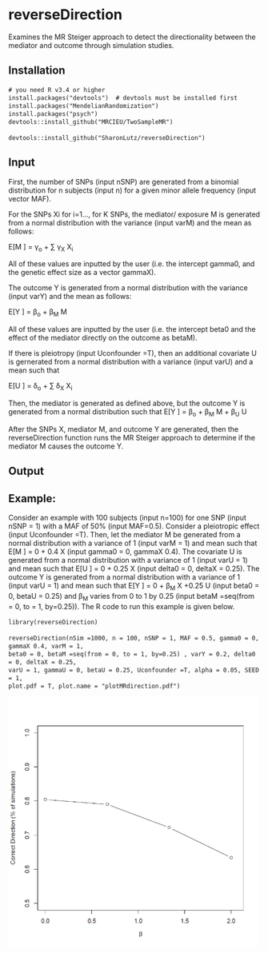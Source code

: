 # reverseDirection
Examines the MR Steiger approach to detect the directionality between the mediator and outcome through simulation studies.

## Installation
```
# you need R v3.4 or higher
install.packages("devtools")  # devtools must be installed first
install.packages("MendelianRandomization") 
install.packages("psych")
devtools::install_github("MRCIEU/TwoSampleMR") 

devtools::install_github("SharonLutz/reverseDirection")
```

## Input
First, the number of SNPs (input nSNP) are generated from a binomial distribution for n subjects (input n) for a given minor allele frequency (input vector MAF).

For the SNPs Xi for i=1..., for K SNPs, the mediator/ exposure M is generated from a normal distribution with the variance (input varM) and the mean as follows:

E\[M \] = &gamma;<sub>o</sub> + &sum; &gamma;<sub>X</sub>  X<sub>i</sub> 

All of these values are inputted by the user (i.e. the intercept gamma0, and the genetic effect size as a vector gammaX).

The outcome Y is generated from a normal distribution with the variance (input varY) and the mean as follows:

E\[Y \] = &beta;<sub>o</sub> +  &beta;<sub>M</sub> M

All of these values are inputted by the user (i.e. the intercept beta0 and the effect of the mediator directly on the outcome as betaM).

If there is pleiotropy (input Uconfounder =T), then an additional covariate U is gernerated from a normal distribution with a variance (input varU) and a mean such that

E\[U \] = &delta;<sub>o</sub> + &sum; &delta;<sub>X</sub>  X<sub>i</sub> 

Then, the mediator is generated as defined above, but the outcome Y is generated from a normal distribution such that
E\[Y \] = &beta;<sub>o</sub> +  &beta;<sub>M</sub> M  +  &beta;<sub>U</sub> U

After the SNPs X, mediator M, and outcome Y are generated, then the reverseDirection function runs the MR Steiger approach to determine if the mediator M causes the outcome Y.

## Output

## Example:
Consider an example with 100 subjects (input n=100) for one SNP (input nSNP = 1) with a MAF of 50% (input MAF=0.5). Consider a pleiotropic effect (input Uconfounder =T). Then, let the mediator M be generated from a normal distribution with a variance of 1 (input varM = 1) and mean such that 
E\[M \] = 0 + 0.4 X
(input gamma0 = 0, gammaX 0.4). The covariate U is generated from a normal distribution with a variance of 1 (input varU = 1) and mean such that 
E\[U \] = 0 + 0.25 X
(input delta0 = 0, deltaX = 0.25). The outcome Y is generated from a normal distribution with a variance of 1 (input varU = 1) and mean such that 
E\[Y \] = 0 + &beta;<sub>M</sub> X +0.25 U
(input beta0 = 0, betaU = 0.25) and &beta;<sub>M</sub> varies from 0 to 1 by 0.25 (input betaM =seq(from = 0, to = 1, by=0.25)). The R code to run this example is given below.

```
library(reverseDirection)

reverseDirection(nSim =1000, n = 100, nSNP = 1, MAF = 0.5, gamma0 = 0, gammaX 0.4, varM = 1, 
beta0 = 0, betaM =seq(from = 0, to = 1, by=0.25) , varY = 0.2, delta0 = 0, deltaX = 0.25, 
varU = 1, gammaU = 0, betaU = 0.25, Uconfounder =T, alpha = 0.05, SEED = 1, 
plot.pdf = T, plot.name = "plotMRdirection.pdf")

```



<img src="reverseDirectionplot.png" width="500">


